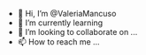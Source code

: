 - 👋 Hi, I’m @ValeriaMancuso
- 🌱 I’m currently learning
- 💞️ I’m looking to collaborate on ...
- 📫 How to reach me ...

<!---
ValeriaMancuso/ValeriaMancuso is a ✨ special ✨ repository because its `README.md` (this file) appears on your GitHub profile.
You can click the Preview link to take a look at your changes.
--->
